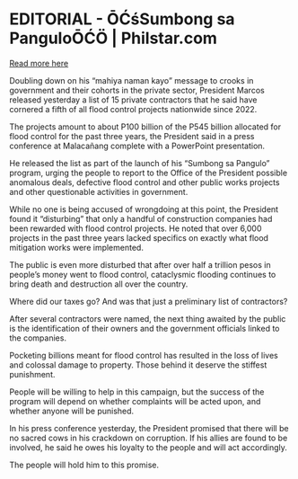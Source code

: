 # EDITORIAL - ŌĆśSumbong sa PanguloŌĆÖ | Philstar.com

[Read more here](https://www.philstar.com/opinion/2025/08/12/2464823/editorial-sumbong-sa-pangulo)

Doubling down on his “mahiya naman kayo” message to crooks in government and their cohorts in the private sector, President Marcos released yesterday a list of 15 private contractors that he said have cornered a fifth of all flood control projects nationwide since 2022.

The projects amount to about P100 billion of the P545 billion allocated for flood control for the past three years, the President said in a press conference at Malacañang complete with a PowerPoint presentation.

He released the list as part of the launch of his “Sumbong sa Pangulo” program, urging the people to report to the Office of the President possible anomalous deals, defective flood control and other public works projects and other questionable activities in government.

While no one is being accused of wrongdoing at this point, the President found it “disturbing” that only a handful of construction companies had been rewarded with flood control projects. He noted that over 6,000 projects in the past three years lacked specifics on exactly what flood mitigation works were implemented.

The public is even more disturbed that after over half a trillion pesos in people’s money went to flood control, cataclysmic flooding continues to bring death and destruction all over the country.

Where did our taxes go? And was that just a preliminary list of contractors?

After several contractors were named, the next thing awaited by the public is the identification of their owners and the government officials linked to the companies.

Pocketing billions meant for flood control has resulted in the loss of lives and colossal damage to property. Those behind it deserve the stiffest punishment.

People will be willing to help in this campaign, but the success of the program will depend on whether complaints will be acted upon, and whether anyone will be punished.

In his press conference yesterday, the President promised that there will be no sacred cows in his crackdown on corruption. If his allies are found to be involved, he said he owes his loyalty to the people and will act accordingly.

The people will hold him to this promise.